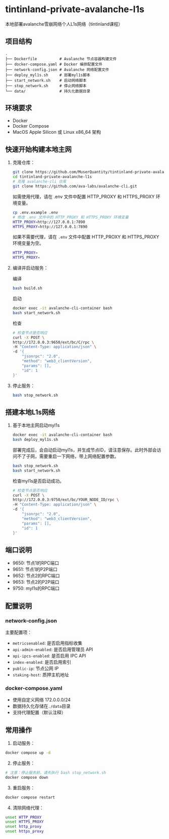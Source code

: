 # tintinland-private-avalanche-l1s
本地部署avalanche雪崩网络个人L1s网络（tintinland课程）

## 项目结构

```
.
├── Dockerfile          # Avalanche 节点容器构建文件
├── docker-compose.yaml # Docker 编排配置文件
├── network-config.json # Avalanche 网络配置文件
├── deploy_myl1s.sh     # 部署myl1s脚本
├── start_network.sh    # 启动网络脚本
├── stop_network.sh     # 停止网络脚本
└── data/               # 持久化数据目录
```

## 环境要求

- Docker
- Docker Compose
- MacOS Apple Silicon 或 Linux x86_64 架构

## 快速开始构建本地主网

1. 克隆仓库：
    ```bash
    git clone https://github.com/MuserQuantity/tintinland-private-avalanche-l1s.git
    cd tintinland-private-avalanche-l1s
    # 克隆 avalanche-cli 仓库
    git clone https://github.com/ava-labs/avalanche-cli.git
    ```
    如需使用代理，请在 .env 文件中配置 HTTP_PROXY 和 HTTPS_PROXY 环境变量。
    ```bash .env
    cp .env.example .env
    # 修改 .env 文件中的 HTTP_PROXY 和 HTTPS_PROXY 环境变量
    HTTP_PROXY=http://127.0.0.1:7890
    HTTPS_PROXY=http://127.0.0.1:7890
    ```
    如果不需要代理，请在 `.env` 文件中配置 HTTP_PROXY 和 HTTPS_PROXY 环境变量为空。
    ```bash .env
    HTTP_PROXY=
    HTTPS_PROXY=
    ```

2. 编译并启动服务：

    编译
    ```bash
    bash build.sh
    ```
    启动
    ```bash
    docker exec -it avalanche-cli-container bash
    bash start_network.sh
    ```
    检查
    ```bash
    # 检查节点是否响应
    curl -X POST \
    http://172.0.0.3:9650/ext/bc/C/rpc \
    -H "Content-Type: application/json" \
    -d '{
        "jsonrpc": "2.0",
        "method": "web3_clientVersion",
        "params": [],
        "id": 1
    }'
    ```

3. 停止服务：
    ```bash
    bash stop_network.sh
    ```

## 搭建本地L1s网络

1. 基于本地主网启动myl1s
    ```bash
    docker exec -it avalanche-cli-container bash
    bash deploy_myl1s.sh
    ```
    部署完成后，会自动启动myl1s，并生成节点ID，请注意保存。此时外部会访问不了子网，需要重启一下网络，带上网络配置参数。
    ```bash
    bash stop_network.sh
    bash start_network.sh
    ```
    检查myl1s是否启动成功。
    ```bash
    # 检查节点是否响应
    curl -X POST \
    http://172.0.0.3:9750/ext/bc/YOUR_NODE_ID/rpc \
    -H "Content-Type: application/json" \
    -d '{
        "jsonrpc": "2.0",
        "method": "web3_clientVersion",
        "params": [],
        "id": 1
    }'
    ```

## 端口说明

- 9650: 节点1的RPC端口
- 9651: 节点1的P2P端口
- 9652: 节点2的RPC端口
- 9653: 节点2的P2P端口
- 9750: myl1s的RPC端口

## 配置说明

### network-config.json

主要配置项：
- `metricsenabled`: 是否启用指标收集
- `api-admin-enabled`: 是否启用管理员 API
- `api-ipcs-enabled`: 是否启用 IPC API
- `index-enabled`: 是否启用索引
- `public-ip`: 节点公网 IP
- `staking-host`: 质押主机地址

### docker-compose.yaml

- 使用自定义网络 172.0.0.0/24
- 数据持久化存储在`./data`目录
- 支持代理配置（默认注释）

## 常用操作

1. 启动服务：
```bash
docker compose up -d
```

2. 停止服务：
```bash
# 注意：停止服务前，请先执行 bash stop_network.sh
docker compose down
```

3. 重启服务：
```bash
docker compose restart
```

4. 清除网络代理：
```bash
unset HTTP_PROXY
unset HTTPS_PROXY
unset http_proxy
unset https_proxy
```